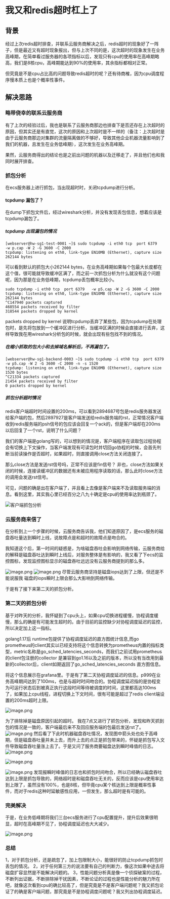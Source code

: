 # 我又和redis超时杠上了

## 背景
经过上次redis超时排查，并联系云服务商解决之后，redis超时的现象好了一阵子，但是最近又有超时现象报出，但与上次不同的是，这次超时的现象发生在业务高峰期，在简单看过服务器的各项指标以后，发现只有cpu的使用率在高峰期略高，我们是8核cpu，高峰期能达到90%的使用率，其余指标都相对正常。

但究竟是不是cpu占比高的问题导致redis超时的呢？还有待商榷，因为cpu调度程序慢本质上也是个概率性事件。

## 解决思路

### 略带侥幸的联系云服务商
有了上次的经验过后，我也是联系了云服务商那边也排查下是否还存在上次超时的原因，但其实还是有直觉，这次的原因和上次超时是不一样的（备注：上次超时是由于云服务商那边对集群的流量隔离做的不够好，导致其他企业机器流量影响到了我们的机器，且发生在业务低峰期），这次发生在业务高峰期。

果然，云服务商得出的结论也是之前出问题的机器以及迁移走了，并且他们也和我同时展开排查。

### 抓包分析
在ecs服务器上进行抓包，当出现超时时，关闭tcpdump进行分析。

#### tcpdump 漏包了？
在dump下抓包文件后，经过wireshark分析，并没有发现丢包信息，想着应该是tcpdump漏包了。
##### tcpdump 出现漏包的情况

```shell
[webserver@hw-sg1-test-0001 ~]$ sudo tcpdump -i eth0 tcp  port 6379   -w p.cap -W 2 -G 3600 -C 2000
tcpdump: listening on eth0, link-type EN10MB (Ethernet), capture size 262144 bytes
```
可以看到默认的抓包大小262144 bytes，在业务高峰期如果每个包最大长度都在这个值，很可能就导致缓冲区满了，而之前一次抓包分析为什么就没有这个问题呢，因为那是在业务低峰期，tcpdump丢包概率比较小。

```shell
sudo tcpdump -i eth0 tcp  port 6379   -w p5.cap -W 2 -G 3600 -C 2000
tcpdump: listening on eth0, link-type EN10MB (Ethernet), capture size 262144 bytes
^C147940 packets captured
468554 packets received by filter
318544 packets dropped by kernel
```
packets dropped by kernel 说明tcpdump丢弃了某些包，因为tcpdump在处理包时，是先将包放到一个缓冲区进行分析，当缓冲区满的时候会直接进行丢弃，这样导致我在用wireshark分析包的时候，就会出现有些包找不到的情况。

##### 在缩小抓取的包大小和去掉域名解析后，不再漏包了。
```shell
[webserver@hw-sg1-backend-0003 ~]$ sudo tcpdump -i eth0 tcp  port 6379   -w p5.cap -W 2 -G 3600 -C 2000 -n -s 1520
tcpdump: listening on eth0, link-type EN10MB (Ethernet), capture size 1520 bytes
^C21334 packets captured
21454 packets received by filter
0 packets dropped by kernel
```

##### 抓包分析超时情况
redis客户端超时时间设置的200ms，可以看到2894687号包是redis服务器发送给客户端的包，然后2897927是客户端发送给redis服务端的rst，正常情况客户端收到redis服务端的psh信号的包应该会回复一个ack的，但是客户端却在200ms以后回复了一个rst，说明了什么问题？

我们的客户端是golang写的，可以想到的情况是，客户端程序在读取包过程协程会有切换上下文操作，当客户端发现有可读包时并切回go协程的时候，会首先判断当前读操作是否超时，如果超时，则直接调用close方法关闭连接了。

那么close方法是发送rst信号吗，正常不应该是fin信号？
非也，close方法如果关闭的时候，连接读缓冲区的数据还有未被应用程序读取的话，那么此时close方法的调用会发送rst信号。

可见，问题的确是出在客户端了，并且看上去像是客户端来不及读取服务端的消息。看到这里，其实我心里已经百分之八九十确定是cpu的使用率达到瓶颈了。

![客户端抓包分析](https://s2.loli.net/2023/03/07/l7pPmcEe4aYqI6v.png)

### 云服务商来信了
在分析到上一个步骤的时候，云服务商告诉我，他们知道原因了，是ecs服务的磁盘吞吐量达到瞬时上线，说故障点是和超时的故障点是吻合的。

我知道这个后，第一时间的疑惑是，为啥磁盘吞吐会影响到网络传输，云服务商给的解释是磁盘吞吐达到瞬时上线后，对服务整体是有影响的，我又看了下ecs的监控图标，发现监控图标显示的磁盘吞吐远远没有云服务商提到的那么多。

![image.png](https://s2.loli.net/2023/03/07/2dOjEVuU6PmAbQv.png)
![image.png](https://s2.loli.net/2023/03/07/L67SYrH3vAuikgJ.png)
尽管云服务商坚持是磁盘iops达到了上限，但还是不能说服我 磁盘的iops瞬时上限会那么大影响到网络传输。

于是有了接下来第二天的抓包分析。

### 第二天的抓包分析
基于对昨天的分析，我怀疑到了cpu头上，如果cpu切换进程缓慢，协程调度缓慢，那么的确是有可能发生超时的。由于目前的监控缺少对协程调度延迟的监控，所以决定加上这一指标。

golang1.17后 runtime包提供了协程调度延迟的直方图统计信息,而go prometheus的client其实以已经支持将这个信息转换为prometheus内置的指标类型，metric名称是go_sched_latencies_seconds，而我们之前试用prometheus的client包注册的collector 是兼容到go1.16以及之前的版本，所以没有当改用到最新的collector后，client如期返回了go_sched_latencies_seconds 直方图信息。

将这个信息展示在grafana里。于是有了第二天协程调度延迟的信息。p999在业务高峰期间达到了100ms，也是与超时时间吻合的。协程调度延迟指的是协程变为可运行状态后到被真正执行这段时间等待被调度的时间，这里都高达100ms了，如果加上cpu线程，进程切换上下文时间，很有可能是超过了redis client端设置的200ms超时上限。

![image.png](https://s2.loli.net/2023/03/07/Ib29oRmNgQcOrZq.png)

为了排除掉是磁盘原因引起的超时。
我在7点又进行了抓包分析，发现和昨天抓到包的情况是一致的，客户端最后来不及回应服务端的包最后发送rst了。
![image.png](https://s2.loli.net/2023/03/07/KkAUoWieYTm9G26.png)
然后看了下此时机器磁盘吞吐情况，发现图中箭头处也处于高峰期，但是磁盘吞吐量并未上去，而升上去的点正是抓包带来的，怀疑是抓包写入文件导致磁盘吞吐量涨上去了。于是又问了服务商要磁盘达到瞬时峰值的日志。
![image.png](https://s2.loli.net/2023/03/07/sJcSr6UOeFZGanP.png)

![image.png](https://s2.loli.net/2023/03/07/LIbKEasUeX9Rmt4.png)

![image.png](https://s2.loli.net/2023/03/07/Bk3YGbU9iztyJVu.png)
发现报瞬时峰值的日志也和抓包时间吻合，所以已经确认磁盘吞吐达到上限是抓包导致的，网络超时是和磁盘吞吐无关的，反而应该是cpu使用率达到上限了，虽然没有100%，也是8核，但毕竟cpu某个核达到上限是概率性事件，而对于redis这种时延敏感性应用，一但发生，那么超时是有可能的。

### 完美解决
于是，在业务低峰期将我们三台ecs服务进行了cpu配置提升，提升后效果很明显，超时在高峰期不见了，协程调度延迟也大大减少。

![image.png](https://s2.loli.net/2023/03/07/CuXT5UBQPNz3qf1.png)

### 总结

1，对于抓包分析，还是疏忽了，加上包限制大小，能很好的防止tcpdump抓包时丢包的情况。
2，对于任何第三方的说法要有自己的判断力，像这次如果中途去将磁盘扩容显然是不能解决问题的。
3，性能问题分析真是像一个侦探破案的过程，不断列出证据，不断排除掉干扰因素，不断论证的过程也是性能分析的魅力所在吧，就像这次看到cpu的确比较高了，但是究竟是不是客户端问题呢？我又抓包论证了的确是客户端问题，那究竟是不是协程调度问题呢？我又列出协程调度延迟。